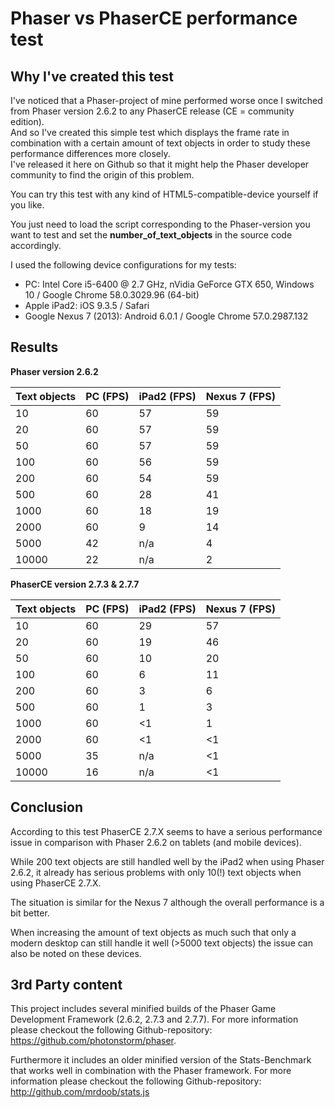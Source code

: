 # Phaser vs PhaserCE performance test

## Why I've created this test
I've noticed that a Phaser-project of mine performed worse once I switched from Phaser version 2.6.2 to any PhaserCE release (CE = community edition).<br>
And so I've created this simple test which displays the frame rate in combination with a certain amount of text objects in order to study these performance differences more closely.<br>
I've released it here on Github so that it might help the Phaser developer community to find the origin of this problem.

You can try this test with any kind of HTML5-compatible-device yourself if you like.

You just need to load the script corresponding to the Phaser-version you want to test and set the **number_of_text_objects** in the source code accordingly.

I used the following device configurations for my tests:
- PC: Intel Core i5-6400 @ 2.7 GHz, nVidia GeForce GTX 650, Windows 10 / Google Chrome 58.0.3029.96 (64-bit)
- Apple iPad2: iOS 9.3.5 / Safari
- Google Nexus 7 (2013): Android 6.0.1 / Google Chrome 57.0.2987.132

## Results


**Phaser version 2.6.2**

| **Text objects** | **PC (FPS)** | **iPad2 (FPS)** | **Nexus 7 (FPS)** |
| ---------------- | ------------ | --------------- | ----------------- |
| 10               | 60           | 57              | 59				|
| 20               | 60           | 57              | 59                |
| 50               | 60           | 57              | 59                |
| 100              | 60           | 56              | 59                |
| 200              | 60           | 54              | 59                |
| 500              | 60           | 28              | 41                |
| 1000             | 60           | 18              | 19                |
| 2000             | 60           | 9               | 14                |
| 5000             | 42           | n/a             | 4                 |
| 10000            | 22           | n/a             | 2                 |


**PhaserCE version 2.7.3 & 2.7.7**

| **Text objects** | **PC (FPS)** | **iPad2 (FPS)** | **Nexus 7 (FPS)** |
| ---------------- | ------------ | --------------- | ----------------- |
| 10               | 60           | 29              | 57                |
| 20               | 60           | 19              | 46                |
| 50               | 60           | 10              | 20                |
| 100              | 60           | 6               | 11                |
| 200              | 60           | 3               | 6                 |
| 500              | 60           | 1               | 3                 |
| 1000             | 60           | <1              | 1                 |
| 2000             | 60           | <1              | <1                |
| 5000             | 35           | n/a             | <1                |
| 10000            | 16           | n/a             | <1                |

## Conclusion
According to this test PhaserCE 2.7.X seems to have a serious performance issue in comparison with Phaser 2.6.2 on tablets (and mobile devices).

While 200 text objects are still handled well by the iPad2 when using Phaser 2.6.2, it already has serious problems with only 10(!) text objects when using PhaserCE 2.7.X.

The situation is similar for the Nexus 7 although the overall performance is a bit better.

When increasing the amount of text objects as much such that only a modern desktop can still handle it well (>5000 text objects) the issue can also be noted on these devices.

## 3rd Party content
This project includes several minified builds of the Phaser Game Development Framework (2.6.2, 2.7.3 and 2.7.7). For more information please checkout the following Github-repository: https://github.com/photonstorm/phaser.

Furthermore it includes an older minified version of the Stats-Benchmark that works well in combination with the Phaser framework. For more information please checkout the following Github-repository: http://github.com/mrdoob/stats.js